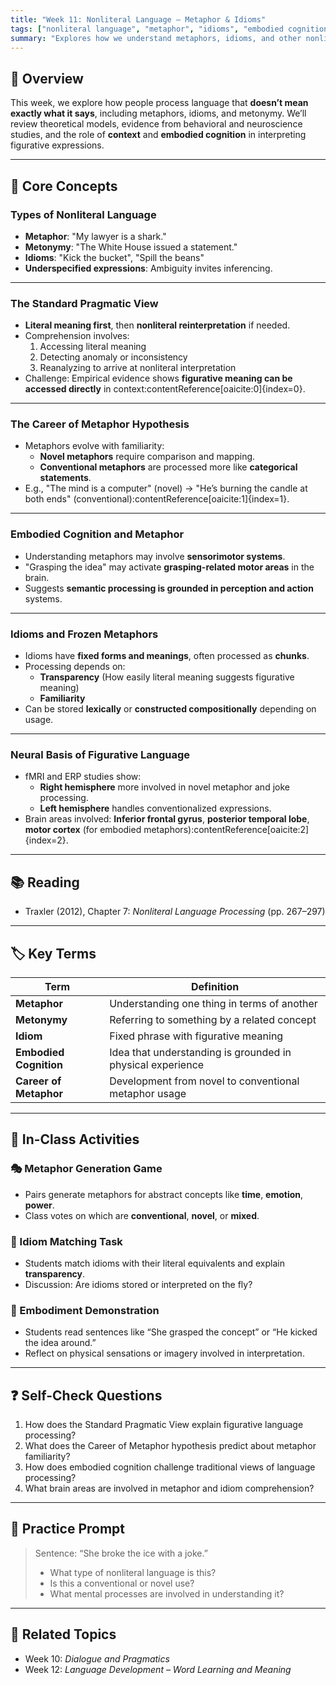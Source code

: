 ```yaml
---
title: "Week 11: Nonliteral Language – Metaphor & Idioms"
tags: ["nonliteral language", "metaphor", "idioms", "embodied cognition", "pragmatics"]
summary: "Explores how we understand metaphors, idioms, and other nonliteral language through pragmatic, cognitive, and neural perspectives."
---
```


## 📘 Overview

This week, we explore how people process language that **doesn’t mean exactly what it says**, including metaphors, idioms, and metonymy. We’ll review theoretical models, evidence from behavioral and neuroscience studies, and the role of **context** and **embodied cognition** in interpreting figurative expressions.

---

## 🧠 Core Concepts

### Types of Nonliteral Language

- **Metaphor**: "My lawyer is a shark."
- **Metonymy**: "The White House issued a statement."
- **Idioms**: "Kick the bucket", "Spill the beans"
- **Underspecified expressions**: Ambiguity invites inferencing.

---

### The Standard Pragmatic View

- **Literal meaning first**, then **nonliteral reinterpretation** if needed.
- Comprehension involves:
  1. Accessing literal meaning
  2. Detecting anomaly or inconsistency
  3. Reanalyzing to arrive at nonliteral interpretation
- Challenge: Empirical evidence shows **figurative meaning can be accessed directly** in context:contentReference[oaicite:0]{index=0}.

---

### The Career of Metaphor Hypothesis

- Metaphors evolve with familiarity:
  - **Novel metaphors** require comparison and mapping.
  - **Conventional metaphors** are processed more like **categorical statements**.
- E.g., "The mind is a computer" (novel) → "He’s burning the candle at both ends" (conventional):contentReference[oaicite:1]{index=1}.

---

### Embodied Cognition and Metaphor

- Understanding metaphors may involve **sensorimotor systems**.
- "Grasping the idea" may activate **grasping-related motor areas** in the brain.
- Suggests **semantic processing is grounded in perception and action** systems.

---

### Idioms and Frozen Metaphors

- Idioms have **fixed forms and meanings**, often processed as **chunks**.
- Processing depends on:
  - **Transparency** (How easily literal meaning suggests figurative meaning)
  - **Familiarity**
- Can be stored **lexically** or **constructed compositionally** depending on usage.

---

### Neural Basis of Figurative Language

- fMRI and ERP studies show:
  - **Right hemisphere** more involved in novel metaphor and joke processing.
  - **Left hemisphere** handles conventionalized expressions.
- Brain areas involved: **Inferior frontal gyrus**, **posterior temporal lobe**, **motor cortex** (for embodied metaphors):contentReference[oaicite:2]{index=2}.

---

## 📚 Reading

- Traxler (2012), Chapter 7: *Nonliteral Language Processing* (pp. 267–297)

---

## 🏷️ Key Terms

| Term | Definition |
|------|------------|
| **Metaphor** | Understanding one thing in terms of another |
| **Metonymy** | Referring to something by a related concept |
| **Idiom** | Fixed phrase with figurative meaning |
| **Embodied Cognition** | Idea that understanding is grounded in physical experience |
| **Career of Metaphor** | Development from novel to conventional metaphor usage |

---

## 🧪 In-Class Activities

### 🎭 Metaphor Generation Game

- Pairs generate metaphors for abstract concepts like **time**, **emotion**, **power**.
- Class votes on which are **conventional**, **novel**, or **mixed**.

### 🧩 Idiom Matching Task

- Students match idioms with their literal equivalents and explain **transparency**.
- Discussion: Are idioms stored or interpreted on the fly?

### 🧠 Embodiment Demonstration

- Students read sentences like “She grasped the concept” or “He kicked the idea around.”
- Reflect on physical sensations or imagery involved in interpretation.

---

## ❓ Self-Check Questions

1. How does the Standard Pragmatic View explain figurative language processing?
2. What does the Career of Metaphor hypothesis predict about metaphor familiarity?
3. How does embodied cognition challenge traditional views of language processing?
4. What brain areas are involved in metaphor and idiom comprehension?

---

## 🧩 Practice Prompt

> Sentence: “She broke the ice with a joke.”  
> - What type of nonliteral language is this?
> - Is this a conventional or novel use?
> - What mental processes are involved in understanding it?

---

## 🔁 Related Topics

- Week 10: *Dialogue and Pragmatics*
- Week 12: *Language Development – Word Learning and Meaning*

